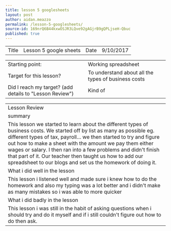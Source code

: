 ```yaml
---
title: lesson 5 googlesheets
layout: post
author: aidan.meazzo
permalink: /lesson-5-googlesheets/
source-id: 169nrQ6B44kxwOSJR3LQve92gAGjrB9gQPLjseH-Qbuc
published: true
---
```

<table>
  <tr>
    <td>Title</td>
    <td>Lesson 5 google sheets</td>
    <td>Date</td>
    <td>9/10/2017</td>
  </tr>
</table>


<table>
  <tr>
    <td>Starting point:</td>
    <td>Working spreadsheet</td>
  </tr>
  <tr>
    <td>Target for this lesson?</td>
    <td>To understand about all the types of business costs</td>
  </tr>
  <tr>
    <td>Did I reach my target?
(add details to "Lesson Review")</td>
    <td>Kind of</td>
  </tr>
</table>


<table>
  <tr>
    <td>Lesson Review</td>
  </tr>
  <tr>
    <td>summary</td>
  </tr>
  <tr>
    <td>This lesson we started to learn about the different types of business costs. We started off by list as many as possible eg. different types of tax, payroll… we then started to try and figure out how to make a sheet with the amount we pay them either wages or salary. I then ran into a few problems and didn't finish that part of it. Our teacher then taught us how to add our spreadsheet to our blogs and set us the homework of doing it.</td>
  </tr>
  <tr>
    <td>What i did well in the lesson</td>
  </tr>
  <tr>
    <td>This lesson i listened well and made sure i knew how to do the homework and also my typing was a lot better and i didn't make as many mistakes so i was able to more quicker</td>
  </tr>
  <tr>
    <td>What i did badly in the lesson</td>
  </tr>
  <tr>
    <td>This lesson i was still in the habit of asking questions when i should try and do it myself and if i still couldn't figure out how to do then ask.</td>
  </tr>
</table>


